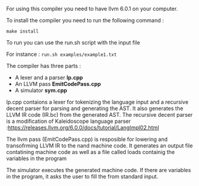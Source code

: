 For using this compiler you need to have llvm 6.0.1 on your computer.

To install the compiler you need to run the following command :

`make install`

To run you can use the run.sh script with the input file 

For instance :
`run.sh examples/example1.txt`

The compiler has three parts :
- A lexer and a parser **lp.cpp**
- An LLVM pass **EmitCodePass.cpp**
- A simulator **sym.cpp**

lp.cpp contaions a lexer for tokenizing the language input and a recursive decent parser for parsing and generating the AST. It also generates the LLVM IR code (IR.bc) from 
the generated AST. The recursive decent parser is a modification of Kaleidoscope language parser :https://releases.llvm.org/6.0.0/docs/tutorial/LangImpl02.html

The llvm pass (EmitCodePass.cpp) is resposible for lowering and transofrming LLVM IR to the nand machine code. It generates an output file contatining machine code as well as a file called 
loads containig the variables in the program

The simulator executes the generated machine code. If there are variables in the program, it asks the user to fill the from standard input. 

